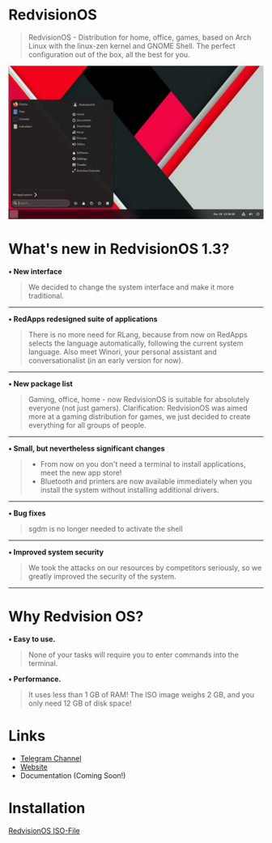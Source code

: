 # RedvisionOS
> RedvisionOS - Distribution for home, office, games, based on Arch Linux with the linux-zen kernel and GNOME Shell. The perfect configuration out of the box, all the best for you.

![alt text](https://github.com/Sparkware-Studio/redvision-os/blob/main/photo_2022-12-19_20-43-02.png)
# What's new in RedvisionOS 1.3?
<strong>• New interface</strong>  
> We decided to change the system interface and make it more traditional.
<hr>
<strong>• RedApps redesigned suite of applications</strong>

> There is no more need for RLang, because from now on RedApps selects the language automatically, following the current system language. Also meet Winori, your personal assistant and conversationalist (in an early version for now).
<hr>
<strong>• New package list</strong>

> Gaming, office, home - now RedvisionOS is suitable for absolutely everyone (not just gamers). 
Clarification: RedvisionOS was aimed more at a gaming distribution for games, we just decided to create everything for all groups of people.

<hr>
<strong>• Small, but nevertheless significant changes</strong>

>- From now on you don't need a terminal to install applications, meet the new app store!
>- Bluetooth and printers are now available immediately when you install the system without installing additional drivers.
<hr>
<strong>• Bug fixes</strong>

>sgdm is no longer needed to activate the shell
<hr>
<strong>• Improved system security</strong>  

>We took the attacks on our resources by competitors seriously, so we greatly improved the security of the system.
<hr>

# Why Redvision OS?
**• Easy to use.**  
>None of your tasks will require you to enter commands into the terminal.


**• Performance.** 
>It uses less than 1 GB of RAM! The ISO image weighs 2 GB, and you only need 12 GB of disk space!
# Links
- [Telegram Channel](https://t.me/sparkwarest)  
- [Website](https://sparkware.org/)
- Documentation (Coming Soon!)
# Installation
[RedvisionOS ISO-File](https://mega.nz/file/BQg0HICA#G-BiORIw9s6swrIjKV_ZQKg2UTWp5IjWVHMlA6O-_bw)
